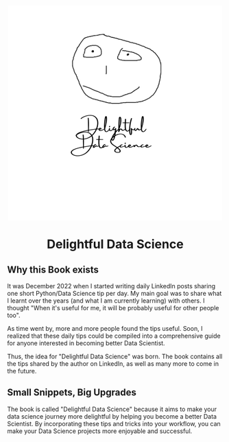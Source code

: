 <div align="center">

<a href="https://github.com/baniasbaabe/delightful-data-science">

<img src="book/images/dds_logo.png" alt="Delightful Data Science Logo" align="center">

</a>

</div>

<div align="center">
    <h1 align="center">Delightful Data Science</h1>
</div>

## Why this Book exists

It was December 2022 when I started writing daily LinkedIn posts sharing one short Python/Data Science tip per day. My main goal was to share what I learnt over the years (and what I am currently learning) with others. I thought "When it's useful for me, it will be probably useful for other people too".

As time went by, more and more people found the tips useful. Soon, I realized that these daily tips could be compiled into a comprehensive guide for anyone interested in becoming better Data Scientist.

Thus, the idea for "Delightful Data Science" was born. The book contains all the tips shared by the author on LinkedIn, as well as many more to come in the future.

## Small Snippets, Big Upgrades

The book is called "Delightful Data Science" because it aims to make your data science journey more delightful by helping you become a better Data Scientist. By incorporating these tips and tricks into your workflow, you can make your Data Science projects more enjoyable and successful.
